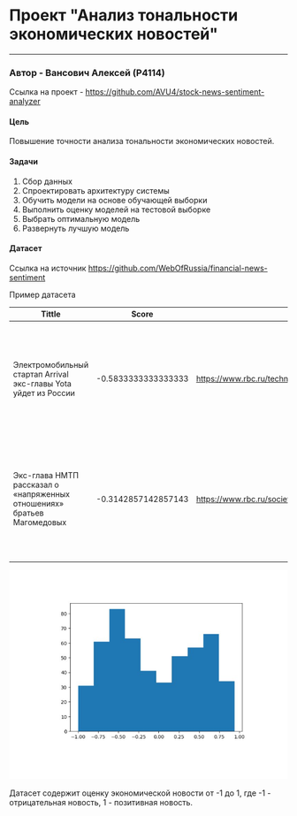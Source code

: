 # Проект "Анализ тональности экономических новостей"
-----
### Автор - Вансович Алексей (P4114)

Ссылка на проект - https://github.com/AVU4/stock-news-sentiment-analyzer

#### Цель
Повышение точности анализа тональности экономических новостей.

#### Задачи
1. Сбор данных
2. Спроектировать архитектуру системы
2. Обучить модели на основе обучающей выборки
3. Выполнить оценку моделей на тестовой выборке
4. Выбрать оптимальную модель
5. Развернуть лучшую модель


#### Датасет

Ссылка на источник https://github.com/WebOfRussia/financial-news-sentiment

Пример датасета

| Tittle                                                                   | Score                | Link      | Summary       | Published     | Tickers   |
|--------------------------------------------------------------------------|----------------------| --- | --- | --- | --- |
| Электромобильный стартап Arrival экс-главы Yota уйдет из России          | -0.5833333333333333  | https://www.rbc.ru/technology_and_media/12/05/2022/627c67ed9a7947d6d77cd3c3	| Британский электромобильный стартап Arrival, который основал экс-глава телекоммуникационного оператора Yota и бывший замминистра связи Денис Свердлов, намерен прекратить деятельность в России, сообщает Financial Times. | Thu, 12 May 2022 05:10:01 +0300 | ARVL |
| Экс-глава НМТП рассказал о «напряженных отношениях» братьев Магомедовых  | -0.3142857142857143  | https://www.rbc.ru/society/16/11/2020/5fb2709d9a7947745d46579f | Экс-председатель совета директоров Новороссийского морского торгового порта (НМТП) рассказал в Хамовническом суде о напряженных отношениях между братьями Магомедовыми. В суде рассматривают иск Генпрокуратуры по изъятию $750 млн. | Fri, 20 May 2022 19:13:18 +0300	| NMTP |

![Image](images/dataset.jpg)

Датасет содержит оценку экономической новости от -1 до 1, где -1 - отрицательная новость, 1 - позитивная новость.

